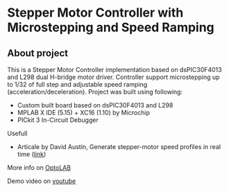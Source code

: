 # Stepper Motor Controller with Microstepping and Speed Ramping
 
## About project

This is a Stepper Motor Controller implementation based on dsPIC30F4013 and L298 dual H-bridge motor driver. Controller support microstepping up to 1/32 of full step and adjustable speed ramping (acceleration/deceleration). Project was built using following: 

- Custom built board based on dsPIC30F4013 and L298
- MPLAB X IDE (5.15) + XC16 (1.10)  by Microchip
- PICkit 3 In-Circuit Debugger

Usefull
- Articale by David Austin, Generate stepper-motor speed profiles in real time ([link](https://www.embedded.com/design/mcus-processors-and-socs/4006438/Generate-stepper-motor-speed-profiles-in-real-time))

More info on [OptoLAB](http://www.optolab.ftn.uns.ac.rs/index.php/education/project-base/244-stepper-motor-controller)

Demo video on [youtube](https://www.youtube.com/watch?v=cHoV4GC4NHY)

